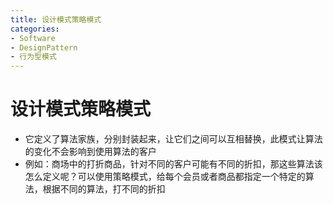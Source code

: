 ```yaml
---
title: 设计模式策略模式
categories:
- Software
- DesignPattern
- 行为型模式
---
```

# 设计模式策略模式

- 它定义了算法家族，分别封装起来，让它们之间可以互相替换，此模式让算法的变化不会影响到使用算法的客户
- 例如：商场中的打折商品，针对不同的客户可能有不同的折扣，那这些算法该怎么定义呢？可以使用策略模式，给每个会员或者商品都指定一个特定的算法，根据不同的算法，打不同的折扣